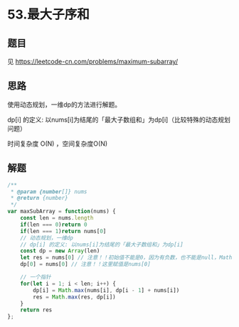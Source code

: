 # 53.最大子序和

## 题目

见 https://leetcode-cn.com/problems/maximum-subarray/

## 思路

使用动态规划，一维dp的方法进行解题。

dp[i] 的定义: 以nums[i]为结尾的「最大子数组和」为dp[i]（比较特殊的动态规划问题）

时间复杂度 O(N) ，空间复杂度O(N)

## 解题

```javascript
/**
 * @param {number[]} nums
 * @return {number}
 */
var maxSubArray = function(nums) {
    const len = nums.length
    if(len === 0)return 0
    if(len === 1)return nums[0]
    // 动态规划，一维dp
    // dp[i] 的定义: 以nums[i]为结尾的「最大子数组和」为dp[i]
    const dp = new Array(len) 
    let res = nums[0] // 注意！！初始值不能是0，因为有负数，也不能是null，Math.max会把null转换为0
    dp[0] = nums[0] // 注意！！这里赋值是nums[0]

    // 一个指针
    for(let i = 1; i < len; i++) {
        dp[i] = Math.max(nums[i], dp[i - 1] + nums[i])
        res = Math.max(res, dp[i])
    }
    return res 
};
```